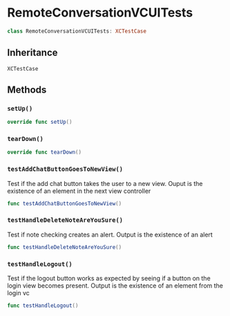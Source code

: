 # RemoteConversationVCUITests

``` swift
class RemoteConversationVCUITests: XCTestCase
```

## Inheritance

`XCTestCase`

## Methods

### `setUp()`

``` swift
override func setUp()
```

### `tearDown()`

``` swift
override func tearDown()
```

### `testAddChatButtonGoesToNewView()`

Test if the add chat button takes the user to a new view. Ouput is the existence of an element in the next view controller

``` swift
func testAddChatButtonGoesToNewView()
```

### `testHandleDeleteNoteAreYouSure()`

Test if note checking creates an alert. Output is the existence of an alert

``` swift
func testHandleDeleteNoteAreYouSure()
```

### `testHandleLogout()`

Test if the logout button works as expected by seeing if a button on the login view becomes present. Output is the existence of an element from the login vc

``` swift
func testHandleLogout()
```
